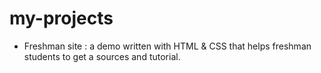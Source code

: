 # my-projects


* Freshman site : a demo written with HTML & CSS that helps freshman students to get a sources and tutorial.